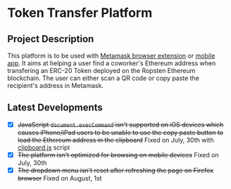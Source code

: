 # Token Transfer Platform

## Project Description

This platform is to be used with [Metamask browser extension](https://metamask.io/) or [mobile app](https://mobile.metamask.io/). It aims at helping a user find a coworker's Ethereum address when transfering an ERC-20 Token deployed on the Ropsten Ethereum blockchain. The user can either scan a QR code or copy paste the recipient's address in Metamask.

## Latest Developments

- [x] ~~JavaScript `document.execCommand` isn't supported on iOS devices which causes iPhone/iPad users to be unable to use the copy paste button to load the Ethereum address in the clipboard~~ Fixed on July, 30th with [clipboard.js](https://clipboardjs.com/) script
- [x] ~~The platform isn't optimized for browsing on mobile devices~~ Fixed on July, 30th
- [x] ~~The dropdown menu isn't reset after refreshing the page on Firefox browser~~ Fixed on August, 1st
